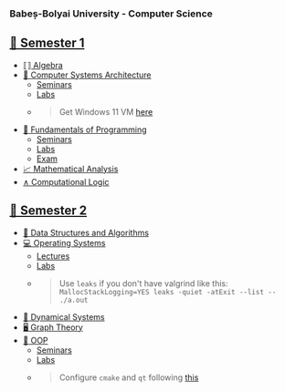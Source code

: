 ### Babeș-Bolyai University - Computer Science

## [📕 Semester 1](https://github.com/cristicretu/ubb/tree/main/Semester_01)
- [⟦⟧ Algebra](https://github.com/cristicretu/ubb/tree/main/Semester_01/Algebra)
- [👾 Computer Systems Architecture](https://github.com/cristicretu/ubb/tree/main/Semester_01/Computer_System_Architecture)
  - [Seminars](https://github.com/cristicretu/ubb/tree/main/Semester_01/Computer_System_Architecture/Seminars)
  - [Labs](https://github.com/cristicretu/ubb/tree/main/Semester_01/Computer_System_Architecture/Labs)
  - > Get Windows 11 VM [here](https://princessdharmy.medium.com/installing-windows-11-on-macbook-m1-arm64-e1e7e0f52ce0)
- [🐍 Fundamentals of Programming](https://github.com/cristicretu/ubb/tree/main/Semester_01/Fundamentals_Programming)
  - [Seminars](https://github.com/cristicretu/ubb/tree/main/Semester_01/Fundamentals_Programming/Seminars)
  - [Labs](https://github.com/cristicretu/ubb/tree/main/Semester_01/Fundamentals_Programming/Labs)
  - [Exam](https://github.com/cristicretu/ubb/tree/main/Semester_01/Fundamentals_Programming/Exam)
- [📈 Mathematical Analysis](https://github.com/cristicretu/ubb/tree/main/Semester_01/Mathematical_Analysis)
- [∧ Computational Logic](https://github.com/cristicretu/ubb/tree/main/Semester_01/Computational_Logic)

## [📘 Semester 2](https://github.com/cristicretu/ubb/tree/main/Semester_02)
- [📜 Data Structures and Algorithms](https://github.com/cristicretu/ubb/tree/main/Semester_02/DSA)
- [💻 Operating Systems](https://github.com/cristicretu/ubb/tree/main/Semester_02/OS)
  - [Lectures](https://github.com/cristicretu/ubb/tree/main/Semester_02/OS/Lect)
  - [Labs](https://github.com/cristicretu/ubb/tree/main/Semester_02/OS/Labs)
  - > Use `leaks` if you don't have valgrind like this: `MallocStackLogging=YES leaks -quiet -atExit --list -- ./a.out`
- [🔢 Dynamical Systems](https://github.com/cristicretu/ubb/tree/main/Semester_02/Dynamical_Systems/Labs)
- [🖥️ Graph Theory](https://github.com/cristicretu/ubb/tree/main/Semester_02/Graphs/Labs)
- [🦷 OOP](https://github.com/cristicretu/ubb/tree/main/Semester_02/OOP)
  - [Seminars](https://github.com/cristicretu/ubb/tree/main/Semester_02/OOP/Seminars)
  - [Labs](https://github.com/cristicretu/ubb/tree/main/Semester_02/OOP/Labs)
  - > Configure `cmake` and `qt` following [this](https://gist.github.com/cristicretu/ceceeff14ff6335959274dfe8b4e7061)

